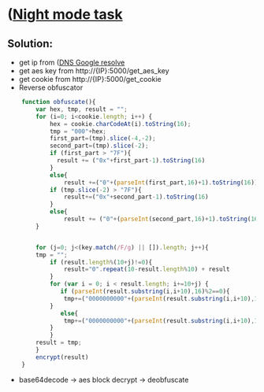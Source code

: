 # ([Night mode task](https://student.ctf.su/nightmode)

## Solution:
* get ip from ([DNS Google resolve](https://dns.google.com/resolve?name=doyouwannaseestudentmagic.space)
* get aes key from http://{IP}:5000/get_aes_key
* get cookie from http://{IP}:5000/get_cookie
* Reverse obfuscator

```javascript
	function obfuscate(){
		var hex, tmp, result = "";
		for (i=0; i<cookie.length; i++) {
			hex = cookie.charCodeAt(i).toString(16);
			tmp = "000"+hex;
			first_part=(tmp).slice(-4,-2);
			second_part=(tmp).slice(-2);
			if (first_part > "7F"){
			  result += ("0x"+first_part-1).toString(16)
			}
			else{ 
				result +=("0"+(parseInt(first_part,16)+1).toString(16)).slice(-2)}
			if (tmp.slice(-2) > "7F"){
				result+=("0x"+second_part-1).toString(16)
			}
			else{ 
				result += ("0"+(parseInt(second_part,16)+1).toString(16)).slice(-2)}
		}


		for (j=0; j<(key.match(/F/g) || []).length; j++){
		tmp = "";
			if (result.length%(10+j)!=0){
				result="0".repeat(10-result.length%10) + result
			}
			for (var i = 0; i < result.length; i+=10+j) {
			   if (parseInt(result.substring(i,i+10),16)%2==0){
				tmp+=("0000000000"+(parseInt(result.substring(i,i+10),16)/2).toString(16)).slice(-10)+result.substring(i+10,i+10+j)+"x"
			}
			   else{
				tmp+=("0000000000"+(parseInt(result.substring(i,i+10),16)-"1").toString(16)).slice(-10)+result.substring(i+10,i+10+j)+"y"
			}
			}
		result = tmp;
		}
		encrypt(result)
	}	
```

* base64decode -> aes block decrypt -> deobfuscate
